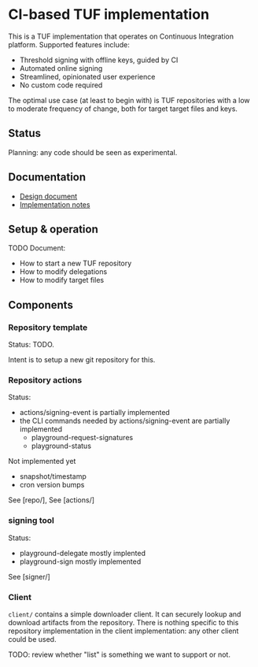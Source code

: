 # CI-based TUF implementation

This is a TUF implementation that operates on Continuous Integration platform.
Supported features include:
* Threshold signing with offline keys, guided by CI
* Automated online signing
* Streamlined, opinionated user experience
* No custom code required

The optimal use case (at least to begin with) is TUF repositories with a low
to moderate frequency of change, both for target target files and keys.

## Status

Planning: any code should be seen as experimental.

## Documentation

* [Design document](https://docs.google.com/document/d/140jiFHGc3wwEmNaJmUdgkNeNK4i4CC-lm5-eVQYXiL0)
* [Implementation notes](IMPLEMENTATION-NOTES.md)

## Setup & operation

TODO Document:
* How to start a new TUF repository
* How to modify delegations 
* How to modify target files

## Components

### Repository template

Status: TODO.

Intent is to setup a new git repository for this.

### Repository actions

Status:
* actions/signing-event is partially implemented
* the CLI commands needed by actions/signing-event are partially implemented
  * playground-request-signatures
  * playground-status

Not implemented yet
* snapshot/timestamp
* cron version bumps

See [repo/], See [actions/]

### signing tool

Status:
* playground-delegate mostly implented
* playground-sign mostly implemented

See [signer/]

### Client

`client/` contains a simple downloader client. It can securely lookup and download artifacts from the repository.
There is nothing specific to this repository implementation in the client implementation: any other client could be used. 

TODO: review whether "list" is something we want to support or not.